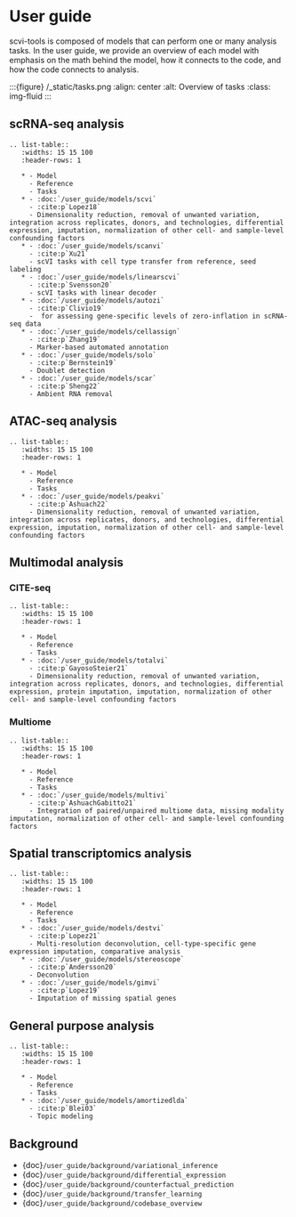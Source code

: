 # User guide

scvi-tools is composed of models that can perform one or many analysis tasks. In the user guide, we provide an overview of each model with emphasis on the math behind the model, how it connects to the code, and how the code connects to analysis.

:::{figure} /\_static/tasks.png
:align: center
:alt: Overview of tasks
:class: img-fluid
:::

## scRNA-seq analysis

```{eval-rst}
.. list-table::
   :widths: 15 15 100
   :header-rows: 1

   * - Model
     - Reference
     - Tasks
   * - :doc:`/user_guide/models/scvi`
     - :cite:p`Lopez18`
     - Dimensionality reduction, removal of unwanted variation, integration across replicates, donors, and technologies, differential expression, imputation, normalization of other cell- and sample-level confounding factors
   * - :doc:`/user_guide/models/scanvi`
     - :cite:p`Xu21`
     - scVI tasks with cell type transfer from reference, seed labeling
   * - :doc:`/user_guide/models/linearscvi`
     - :cite:p`Svensson20`
     - scVI tasks with linear decoder
   * - :doc:`/user_guide/models/autozi`
     - :cite:p`Clivio19`
     -  for assessing gene-specific levels of zero-inflation in scRNA-seq data
   * - :doc:`/user_guide/models/cellassign`
     - :cite:p`Zhang19`
     - Marker-based automated annotation
   * - :doc:`/user_guide/models/solo`
     - :cite:p`Bernstein19`
     - Doublet detection
   * - :doc:`/user_guide/models/scar`
     - :cite:p`Sheng22`
     - Ambient RNA removal

```

## ATAC-seq analysis

```{eval-rst}
.. list-table::
   :widths: 15 15 100
   :header-rows: 1

   * - Model
     - Reference
     - Tasks
   * - :doc:`/user_guide/models/peakvi`
     - :cite:p`Ashuach22`
     - Dimensionality reduction, removal of unwanted variation, integration across replicates, donors, and technologies, differential expression, imputation, normalization of other cell- and sample-level confounding factors
```

## Multimodal analysis

### CITE-seq

```{eval-rst}
.. list-table::
   :widths: 15 15 100
   :header-rows: 1

   * - Model
     - Reference
     - Tasks
   * - :doc:`/user_guide/models/totalvi`
     - :cite:p`GayosoSteier21`
     - Dimensionality reduction, removal of unwanted variation, integration across replicates, donors, and technologies, differential expression, protein imputation, imputation, normalization of other cell- and sample-level confounding factors
```

### Multiome

```{eval-rst}
.. list-table::
   :widths: 15 15 100
   :header-rows: 1

   * - Model
     - Reference
     - Tasks
   * - :doc:`/user_guide/models/multivi`
     - :cite:p`AshuachGabitto21`
     - Integration of paired/unpaired multiome data, missing modality imputation, normalization of other cell- and sample-level confounding factors

```

## Spatial transcriptomics analysis

```{eval-rst}
.. list-table::
   :widths: 15 15 100
   :header-rows: 1

   * - Model
     - Reference
     - Tasks
   * - :doc:`/user_guide/models/destvi`
     - :cite:p`Lopez21`
     - Multi-resolution deconvolution, cell-type-specific gene expression imputation, comparative analysis
   * - :doc:`/user_guide/models/stereoscope`
     - :cite:p`Andersson20`
     - Deconvolution
   * - :doc:`/user_guide/models/gimvi`
     - :cite:p`Lopez19`
     - Imputation of missing spatial genes
```

## General purpose analysis

```{eval-rst}
.. list-table::
   :widths: 15 15 100
   :header-rows: 1

   * - Model
     - Reference
     - Tasks
   * - :doc:`/user_guide/models/amortizedlda`
     - :cite:p`Blei03`
     - Topic modeling

```

## Background

-   {doc}`/user_guide/background/variational_inference`
-   {doc}`/user_guide/background/differential_expression`
-   {doc}`/user_guide/background/counterfactual_prediction`
-   {doc}`/user_guide/background/transfer_learning`
-   {doc}`/user_guide/background/codebase_overview`
